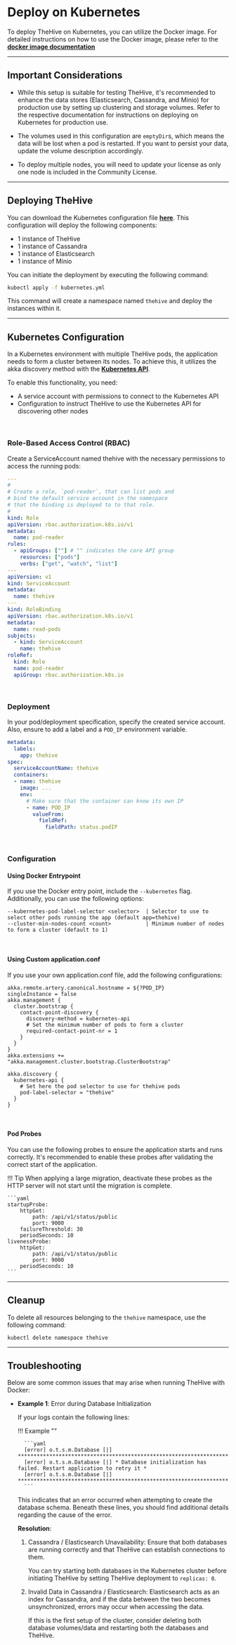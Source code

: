 # Deploy on Kubernetes

To deploy TheHive on Kubernetes, you can utilize the Docker image. For detailed instructions on how to use the Docker image, please refer to the [**docker image documentation**](./docker.md)

---

## Important Considerations

- While this setup is suitable for testing TheHive, it's recommended to enhance the data stores (Elasticsearch, Cassandra, and Minio) for production use by setting up clustering and storage volumes. Refer to the respective documentation for instructions on deploying on Kubernetes for production use.

- The volumes used in this configuration are `emptyDir`s, which means the data will be lost when a pod is restarted. If you want to persist your data, update the volume description accordingly.

- To deploy multiple nodes, you will need to update your license as only one node is included in the Community License.

---

## Deploying TheHive

You can download the Kubernetes configuration file [**here**](./assets/kubernetes.yml). This configuration will deploy the following components:

- 1 instance of TheHive
- 1 instance of Cassandra
- 1 instance of Elasticsearch
- 1 instance of Minio

You can initiate the deployment by executing the following command:

```bash
kubectl apply -f kubernetes.yml
```

This command will create a namespace named ``thehive`` and deploy the instances within it.

---

## Kubernetes Configuration

In a Kubernetes environment with multiple TheHive pods, the application needs to form a cluster between its nodes. To achieve this, it utilizes the akka discovery method with the [**Kubernetes API**](https://doc.akka.io/docs/akka-management/current/discovery/kubernetes.html).

To enable this functionality, you need:

- A service account with permissions to connect to the Kubernetes API
- Configuration to instruct TheHive to use the Kubernetes API for discovering other nodes

&nbsp;

### Role-Based Access Control (RBAC)

Create a ServiceAccount named thehive with the necessary permissions to access the running pods:

```yaml
---
#
# Create a role, `pod-reader`, that can list pods and
# bind the default service account in the namespace
# that the binding is deployed to to that role.
#
kind: Role
apiVersion: rbac.authorization.k8s.io/v1
metadata:
  name: pod-reader
rules:
  - apiGroups: [""] # "" indicates the core API group
    resources: ["pods"]
    verbs: ["get", "watch", "list"]
---
apiVersion: v1
kind: ServiceAccount
metadata:
  name: thehive
---
kind: RoleBinding
apiVersion: rbac.authorization.k8s.io/v1
metadata:
  name: read-pods
subjects:
  - kind: ServiceAccount
    name: thehive
roleRef:
  kind: Role
  name: pod-reader
  apiGroup: rbac.authorization.k8s.io
```

&nbsp;

### Deployment

In your pod/deployment specification, specify the created service account. Also, ensure to add a label and a ``POD_IP`` environment variable.

```yaml
metadata:
  labels:
    app: thehive
spec:
  serviceAccountName: thehive
  containers:
  - name: thehive
    image: ...
    env:
      # Make sure that the container can know its own IP
      - name: POD_IP
        valueFrom:
          fieldRef:
            fieldPath: status.podIP
```

&nbsp;

### Configuration

#### Using Docker Entrypoint

If you use the Docker entry point, include the ``--kubernetes`` flag. Additionally, you can use the following options:

```
--kubernetes-pod-label-selector <selector>  | Selector to use to select other pods running the app (default app=thehive)
--cluster-min-nodes-count <count>           | Minimum number of nodes to form a cluster (default to 1)
```

&nbsp;

#### Using Custom application.conf

If you use your own application.conf file, add the following configurations:

```hocon
akka.remote.artery.canonical.hostname = ${?POD_IP}
singleInstance = false
akka.management {
  cluster.bootstrap {
    contact-point-discovery {
      discovery-method = kubernetes-api
      # Set the minimum number of pods to form a cluster
      required-contact-point-nr = 1
    }
  }
}
akka.extensions += "akka.management.cluster.bootstrap.ClusterBootstrap"

akka.discovery {
  kubernetes-api {
    # Set here the pod selector to use for thehive pods
    pod-label-selector = "thehive"
  }
}
```

&nbsp;

#### Pod Probes

You can use the following probes to ensure the application starts and runs correctly. It's recommended to enable these probes after validating the correct start of the application.

!!! Tip
    When applying a large migration, deactivate these probes as the HTTP server will not start until the migration is complete.
    
    ```yaml
    startupProbe:
        httpGet:
            path: /api/v1/status/public
            port: 9000
        failureThreshold: 30
        periodSeconds: 10
    livenessProbe:
        httpGet:
            path: /api/v1/status/public
            port: 9000
        periodSeconds: 10
    ```

---

## Cleanup

To delete all resources belonging to the ``thehive`` namespace, use the following command:

```
kubectl delete namespace thehive
```

---

## Troubleshooting

Below are some common issues that may arise when running TheHive with Docker:

- **Example 1**: Error during Database Initialization

    If your logs contain the following lines:

    !!! Example ""

        ```yaml
        [error] o.t.s.m.Database [|] ***********************************************************************
        [error] o.t.s.m.Database [|] * Database initialization has failed. Restart application to retry it *
        [error] o.t.s.m.Database [|] ***********************************************************************
        ```

    This indicates that an error occurred when attempting to create the database schema. Beneath these lines, you should find additional details regarding the cause of the error.

    **Resolution**:

    1. Cassandra / Elasticsearch Unavailability: Ensure that both databases are running correctly and that TheHive can establish connections to them.

        You can try starting both databases in the Kubernetes cluster before initiating TheHive by setting TheHive deployment to ``replicas: 0``.

    2. Invalid Data in Cassandra / Elasticsearch: Elasticsearch acts as an index for Cassandra, and if the data between the two becomes unsynchronized, errors may occur when accessing the data.

        If this is the first setup of the cluster, consider deleting both database volumes/data and restarting both the databases and TheHive.

&nbsp;

